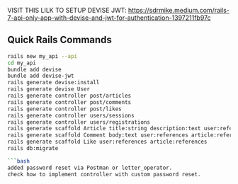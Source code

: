 VISIT THIS LILK TO SETUP DEVISE JWT: https://sdrmike.medium.com/rails-7-api-only-app-with-devise-and-jwt-for-authentication-1397211fb97c


## Quick Rails Commands
```bash
rails new my_api --api
cd my_api
bundle add devise
bundle add devise-jwt
rails generate devise:install
rails generate devise User
rails generate controller post/articles
rails generate controller post/comments
rails generate controller post/likes
rails generate controller users/sessions
rails generate controller users/registrations
rails generate scaffold Article title:string description:text user:references
rails generate scaffold Comment body:text user:references article:references
rails generate scaffold Like user:references article:references
rails db:migrate

```bash
added password reset via Postman or letter_operator.
check how to implement controller with custom password reset.



